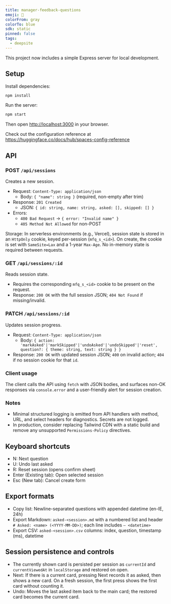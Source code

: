 ```yaml
---
title: manager-feedback-questions
emoji: 🐳
colorFrom: gray
colorTo: blue
sdk: static
pinned: false
tags:
  - deepsite
---
```


This project now includes a simple Express server for local development.

## Setup

Install dependencies:

```bash
npm install
```

Run the server:

```bash
npm start
```

Then open <http://localhost:3000> in your browser.

Check out the configuration reference at <https://huggingface.co/docs/hub/spaces-config-reference>

## API

### POST `/api/sessions`

Creates a new session.

- Request: `Content-Type: application/json`
  - Body: `{ "name": string }` (required, non-empty after trim)
- Response: `201 Created`
  - JSON: `{ id: string, name: string, asked: [], skipped: [] }`
- Errors:
  - `400 Bad Request` → `{ error: "Invalid name" }`
  - `405 Method Not Allowed` for non-POST

Storage: In serverless environments (e.g., Vercel), session state is stored in an `HttpOnly` cookie, keyed per-session (`mfq_s_<id>`). On create, the cookie is set with `SameSite=Lax` and a 1-year `Max-Age`. No in-memory state is required between requests.

### GET `/api/sessions/:id`

Reads session state.

- Requires the corresponding `mfq_s_<id>` cookie to be present on the request.
- Response: `200 OK` with the full session JSON; `404 Not Found` if missing/invalid.

### PATCH `/api/sessions/:id`

Updates session progress.

- Request: `Content-Type: application/json`
  - Body: `{ action: 'markAsked'|'markSkipped'|'undoAsked'|'undoSkipped'|'reset', question?: { theme: string, text: string } }`
- Response: `200 OK` with updated session JSON; `400` on invalid action; `404` if no session cookie for that `id`.

### Client usage

The client calls the API using `fetch` with JSON bodies, and surfaces non-OK responses via `console.error` and a user-friendly alert for session creation.

### Notes

- Minimal structured logging is emitted from API handlers with method, URL, and select headers for diagnostics. Secrets are not logged.
- In production, consider replacing Tailwind CDN with a static build and remove any unsupported `Permissions-Policy` directives.

## Keyboard shortcuts

- N: Next question
- U: Undo last asked
- R: Reset session (opens confirm sheet)
- Enter (Existing tab): Open selected session
- Esc (New tab): Cancel create form

## Export formats

- Copy list: Newline-separated questions with appended datetime (en-IE, 24h)
- Export Markdown: `asked-<session>.md` with a numbered list and header `# Asked: <name> (<YYYY-MM-DD>)`; each line includes `— <datetime>`
- Export CSV: `asked-<session>.csv` columns: index, question, timestamp (ms), datetime

## Session persistence and controls

- The currently shown card is persisted per session as `currentId` and `currentViewedAt` in `localStorage` and restored on open.
- Next: If there is a current card, pressing Next records it as asked, then shows a new card. On a fresh session, the first press shows the first card without counting it.
- Undo: Moves the last asked item back to the main card; the restored card becomes the current card.
